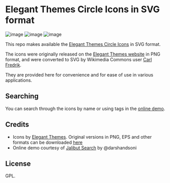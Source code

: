 # Elegant Themes Circle Icons in SVG format

![image](https://dohliam.github.io/elegant-circles/svg/image.svg)
![image](https://dohliam.github.io/elegant-circles/svg/bolt.svg)
![image](https://dohliam.github.io/elegant-circles/svg/brightness.svg)

This repo makes available the [Elegant Themes Circle Icons](https://commons.wikimedia.org/wiki/Category:Elegant_Themes_Circle_Icons) in SVG format.

The icons were originally released on the [Elegant Themes website](http://www.elegantthemes.com/blog/freebie-of-the-week/beautiful-flat-icons-for-free) in PNG format, and were converted to SVG by Wikimedia Commons user [Carl Fredrik](https://commons.wikimedia.org/wiki/User:CFCF).

They are provided here for convenience and for ease of use in various applications.

## Searching

You can search through the icons by name or using tags in the [online demo](https://dohliam.github.io/elegant-circles/).

## Credits

* Icons by [Elegant Themes](http://www.elegantthemes.com/blog/freebie-of-the-week/beautiful-flat-icons-for-free). Original versions in PNG, EPS and other formats can be downloaded [here](http://www.elegantthemes.com/blog/freebie-of-the-week/beautiful-flat-icons-for-free)
* Online demo courtesy of [Jalibut Search](https://github.com/darshandsoni/jalibut) by @darshandsoni

## License

GPL.
